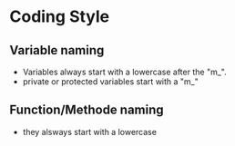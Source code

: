 # Coding Style

## Variable naming

- Variables always start with a lowercase after the "m_".
- private or protected variables start with a "m_"

## Function/Methode naming

- they alsways start with a lowercase
